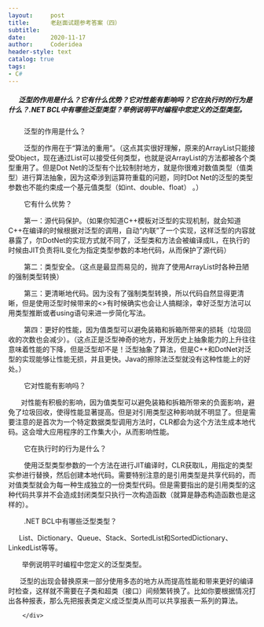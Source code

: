 ```yaml
---
layout:     post
title:      老赵面试题参考答案（四）
subtitle:   
date:       2020-11-17
author:     Coderidea
header-style: text
catalog: true
tags:
- C#
--- 
```

<div class="postBody">
			<div id="cnblogs_post_body" class="blogpost-body"><h5>　  泛型的作用是什么？它有什么优势？它对性能有影响吗？它在执行时的行为是什么？.NET BCL中有哪些泛型类型？举例说明平时编程中您定义的泛型类型。</h5>
<p>　　 泛型的作用是什么？</p>
<p>　　 泛型的作用在于“算法的重用”。（这点其实很好理解，原来的ArrayList只能接受Object，现在通过List可以接受任何类型，也就是说ArrayList的方法都被各个类型重用了。但是Dot Net的泛型有个比较制肘地方，就是你很难对数值类型（值类型）进行算法抽象，因为这牵涉到运算符重载的问题，同时Dot Net的泛型的类型参数也不能约束成一个基元值类型（如int、double、float） 。）</p>
<p>　　 它有什么优势？</p>
<p>　　 第一：源代码保护。（如果你知道C++模板对泛型的实现机制，就会知道C++在编译的时候根据对泛型的调用，自动“内联”了一个实现，这样泛型的内容就暴露了，尔DotNet的实现方式就不同了，泛型类和方法会被编译成IL，在执行的时候由JIT负责将IL变化为指定类型参数的本地代码，从而保护了源代码）</p>
<p>　　 第二：类型安全。（这点是最显而易见的，抛弃了使用ArrayList时各种丑陋的强制类型转换）</p>
<p>　　 第三：更清晰地代码。因为没有了强制类型转换，所以代码自然显得更清晰，但是使用泛型时候带来的&lt;&gt;有时候确实也会让人搞糊涂，幸好泛型方法可以用类型推断或者using语句来进一步简化写法。</p>
<p>　　 第四：更好的性能，因为值类型可以避免装箱和拆箱所带来的损耗（垃圾回收的次数也会减少）。（这点正是泛型神奇的地方，开发历史上抽象能力的上升往往意味着性能的下降，但是泛型却不是！泛型抽象了算法，但是C++和DotNet对泛型的实现能够让性能无损，并且更快。Java的擦除法泛型就没有这种性能上的好处。）</p>
<p></p>
<p>　　 它对性能有影响吗？</p>
<p>  　 对性能有积极的影响，因为值类型可以避免装箱和拆箱所带来的负面影响，避免了垃圾回收，使得性能显著提高。但是对引用类型这种影响就不明显了。但是需要注意的是首次为一个特定数据类型调用方法时，CLR都会为这个方法生成本地代码。这会增大应用程序的工作集大小，从而影响性能。</p>
<p></p>
<p>　　 它在执行时的行为是什么？</p>
<p>　　 使用泛型类型参数的一个方法在进行JIT编译时，CLR获取IL，用指定的类型实参进行替换，然后创建本地代码。需要特别注意的是引用类型是共享代码的，而对值类型就会为每一种生成独立的一份类型代码。但是需要指出的是引用类型的这种代码共享并不会造成封闭类型只执行一次构造函数（就算是静态构造函数也是这样的）。</p>
<p></p>
<p>　　 .NET BCL中有哪些泛型类型？</p>
<p>  　List、Dictionary、Queue、Stack、SortedList和SortedDictionary、LinkedList等等。</p>
<p></p>
<p>　　举例说明平时编程中您定义的泛型类型。</p>
<p>      泛型的出现会替换原来一部分使用多态的地方从而提高性能和带来更好的编译时检查，这样就不需要在子类和超类（接口）间频繁转换了。比如你要根据情况打出各种报表，那么先把报表类定义成泛型类从而可以共享报表一系列的算法。


</p></div><div id="MySignature"></div>
<div class="clear"></div>
<div id="blog_post_info_block">
<div id="BlogPostCategory"></div>
<div id="EntryTag"></div>
<div id="blog_post_info">
</div>
<div class="clear"></div>
<div id="post_next_prev"></div>
</div>


		</div>
